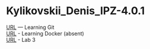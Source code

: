 # Kylikovskii_Denis_IPZ-4.0.1
[URL](https://github.com/LONGVINI/learningGit) — Learning Git <br>
[URL]() - Learning Docker (absent) <br>
[URL](https://github.com/LONGVINI/lab3.git) - Lab 3 <br>
